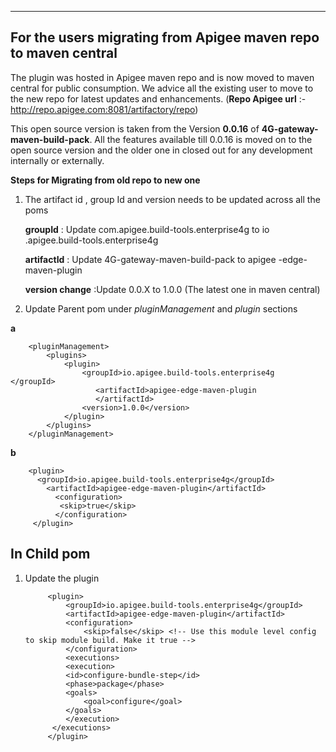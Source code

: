 
----------------------------------------------------------------
For the users migrating from  Apigee maven repo to maven central
----------------------------------------------------------------

The plugin was hosted in Apigee maven repo and is now moved to maven central for public consumption. We advice all the existing user to move to the new repo for latest updates and enhancements.
(**Repo  Apigee url** :- http://repo.apigee.com:8081/artifactory/repo)

This open source version is taken from the Version **0.0.16** of **4G-gateway-maven-build-pack**.
All the features available till 0.0.16 is moved on to the open source version and the older one in closed out for any development internally or externally.

**Steps for Migrating from old repo to new one**

1. The artifact id , group  Id and version needs to be updated across all the poms

   **groupId** : Update com.apigee.build-tools.enterprise4g  to io                   .apigee.build-tools.enterprise4g

   **artifactId** : Update 4G-gateway-maven-build-pack  to apigee                       -edge-maven-plugin

   **version  change** :Update 0.0.X to 1.0.0  (The latest one in                           maven central)

2.  Update Parent pom under *pluginManagement* and *plugin* sections

**a**

        <pluginManagement>
			<plugins>
				<plugin>
					<groupId>io.apigee.build-tools.enterprise4g                          </groupId>
					   <artifactId>apigee-edge-maven-plugin
					   </artifactId>
					<version>1.0.0</version>
				</plugin>
			</plugins>
		</pluginManagement>

 **b**

		<plugin>
          <groupId>io.apigee.build-tools.enterprise4g</groupId>
        	<artifactId>apigee-edge-maven-plugin</artifactId>
        	  <configuration>
        	   <skip>true</skip>
        	  </configuration>
         </plugin>


In Child pom
------------

1. Update the  plugin

			<plugin>
				<groupId>io.apigee.build-tools.enterprise4g</groupId>
				<artifactId>apigee-edge-maven-plugin</artifactId>
				<configuration>
					<skip>false</skip> <!-- Use this module level config to skip module build. Make it true -->
				</configuration>
				<executions>
			    <execution>
		        <id>configure-bundle-step</id>
		        <phase>package</phase>
		        <goals>
		       		<goal>configure</goal>
		        </goals>
			    </execution>
		     </executions>
			</plugin>




